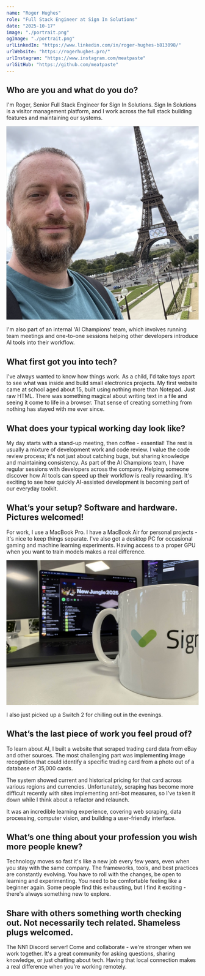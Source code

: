 ```yaml
---
name: "Roger Hughes"
role: "Full Stack Engineer at Sign In Solutions"
date: "2025-10-17"
image: "./portrait.png"
ogImage: "./portrait.png"
urlLinkedIn: "https://www.linkedin.com/in/roger-hughes-b813098/"
urlWebsite: "https://rogerhughes.pro/"
urlInstagram: "https://www.instagram.com/meatpaste"
urlGitHub: "https://github.com/meatpaste"
---
```


## Who are you and what do you do?

I'm Roger, Senior Full Stack Engineer for Sign In Solutions. Sign In Solutions is a visitor management platform, and I work across the full stack building features and maintaining our systems.

![Roger Hughes](./portrait.png)

I'm also part of an internal 'AI Champions' team, which involves running team meetings and one-to-one sessions helping other developers introduce AI tools into their workflow.

## What first got you into tech?

I've always wanted to know how things work. As a child, I'd take toys apart to see what was inside and build small electronics projects.
My first website came at school aged about 15, built using nothing more than Notepad. Just raw HTML. There was something magical about writing text in a file and seeing it come to life in a browser. That sense of creating something from nothing has stayed with me ever since.

## What does your typical working day look like?

My day starts with a stand-up meeting, then coffee - essential! The rest is usually a mixture of development work and code review. I value the code review process; it's not just about catching bugs, but sharing knowledge and maintaining consistency.
As part of the AI Champions team, I have regular sessions with developers across the company. Helping someone discover how AI tools can speed up their workflow is really rewarding. It's exciting to see how quickly AI-assisted development is becoming part of our everyday toolkit.

## What’s your setup? Software and hardware. Pictures welcomed!

For work, I use a MacBook Pro. I have a MacBook Air for personal projects - it's nice to keep things separate. I've also got a desktop PC for occasional gaming and machine learning experiments. Having access to a proper GPU when you want to train models makes a real difference.

![Rogers setup](setup.jpg)

I also just picked up a Switch 2 for chilling out in the evenings.

## What’s the last piece of work you feel proud of?

To learn about AI, I built a website that scraped trading card data from eBay and other sources. The most challenging part was implementing image recognition that could identify a specific trading card from a photo out of a database of 35,000 cards.

The system showed current and historical pricing for that card across various regions and currencies. Unfortunately, scraping has become more difficult recently with sites implementing anti-bot measures, so I've taken it down while I think about a refactor and relaunch.

It was an incredible learning experience, covering web scraping, data processing, computer vision, and building a user-friendly interface.

## What’s one thing about your profession you wish more people knew?

Technology moves so fast it's like a new job every few years, even when you stay with the same company. The frameworks, tools, and best practices are constantly evolving.
You have to roll with the changes, be open to learning and experimenting. You need to be comfortable feeling like a beginner again. Some people find this exhausting, but I find it exciting - there's always something new to explore.

## Share with others something worth checking out. Not necessarily tech related. Shameless plugs welcomed.

The NN1 Discord server! Come and collaborate - we're stronger when we work together. It's a great community for asking questions, sharing knowledge, or just chatting about tech. Having that local connection makes a real difference when you're working remotely.
